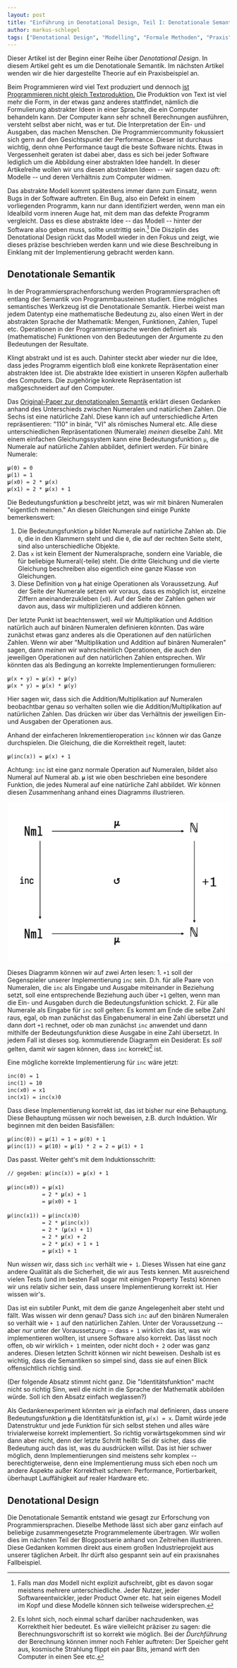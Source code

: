 ```yaml
---
layout: post
title: "Einführung in Denotational Design, Teil I: Denotationale Semantik"
author: markus-schlegel
tags: ["Denotational Design", "Modelling", "Formale Methoden", "Praxis"]
---
```


Dieser Artikel ist der Beginn einer Reihe über _Denotational
Design_. In diesem Artikel geht es um die Denotationale Semantik. Im
nächsten Artikel wenden wir die hier dargestellte Theorie auf ein
Praxisbeispiel an.

<!-- more start -->

Beim Programmieren wird viel Text produziert und dennoch [ist
Programmieren nicht gleich
Textproduktion.](https://www.sciencedirect.com/science/article/abs/pii/0165607485900328)
Die Produktion von Text ist viel mehr die Form, in der etwas ganz
anderes stattfindet, nämlich die Formulierung abstrakter Ideen in
einer Sprache, die ein Computer behandeln kann. Der Computer kann sehr
schnell Berechnungen ausführen, versteht selbst aber nicht, was er
tut. Die Interpretation der Ein- und Ausgaben, das machen
Menschen. Die Programmiercommunity fokussiert sich gern auf den
Gesichtspunkt der Performance. Dieser ist durchaus wichtig, denn ohne
Performance taugt die beste Software nichts. Etwas in Vergessenheit
geraten ist dabei aber, dass es sich bei jeder Software lediglich um
die Abbildung einer abstrakten Idee handelt. In dieser Artikelreihe
wollen wir uns diesen abstrakten Ideen -- wir sagen dazu oft: Modelle
-- und deren Verhältnis zum Computer widmen.

Das abstrakte Modell kommt spätestens immer dann zum Einsatz, wenn
Bugs in der Software auftreten. Ein Bug, also ein Defekt in einem
vorliegenden Programm, kann nur dann identifiziert werden, wenn man
ein Idealbild vorm inneren Auge hat, mit dem man das defekte Programm
vergleicht. Dass es diese abstrakte Idee -- das Modell -- hinter der
Software also geben muss, sollte unstrittig sein.[^1] Die Disziplin des
Denotational Design rückt das Modell wieder in den Fokus und zeigt,
wie dieses präzise beschrieben werden kann und wie diese Beschreibung
in Einklang mit der Implementierung gebracht werden kann.

## Denotationale Semantik

In der Programmiersprachenforschung werden Programmiersprachen oft
entlang der Semantik von Programmbausteinen studiert. Eine mögliches
semantisches Werkzeug ist die Denotationale Semantik. Hierbei weist
man jedem Datentyp eine mathematische Bedeutung zu, also einen Wert in
der abstrakten Sprache der Mathematik: Mengen, Funktionen, Zahlen,
Tupel etc. Operationen in der Programmiersprache werden definiert als
(mathematische) Funktionen von den Bedeutungen der Argumente zu den
Bedeutungen der Resultate.

Klingt abstrakt und ist es auch. Dahinter steckt aber wieder nur die
Idee, dass jedes Programm eigentlich bloß eine konkrete Repräsentation
einer abstrakten Idee ist. Die abstrakte Idee existiert in unseren
Köpfen außerhalb des Computers. Die zugehörige konkrete Repräsentation
ist maßgeschneidert auf den Computer.

Das [Original-Paper zur denotationalen
Semantik](https://www.researchgate.net/publication/237107559_Towards_a_Mathematical_Semantics_for_Computer_Languages) erklärt
diesen Gedanken anhand des Unterschieds zwischen Numeralen und
natürlichen Zahlen. Die Sechs ist eine natürliche Zahl. Diese kann ich
auf unterschiedliche Arten repräsentieren: "110" in binär, "VI" als
römisches Numeral etc. Alle diese unterschiedlichen Repräsentationen
(Numerale) _meinen_ dieselbe Zahl. Mit einem einfachen
Gleichungssystem kann eine Bedeutungsfunktion `μ`, die Numerale auf
natürliche Zahlen abbildet, definiert werden. Für binäre Numerale:

```
𝛍(0) = 0
𝛍(1) = 1
𝛍(x0) = 2 * 𝛍(x)
𝛍(x1) = 2 * 𝛍(x) + 1
```

Die Bedeutungsfunktion `𝛍` beschreibt jetzt, was wir mit binären
Numeralen "eigentlich meinen." An diesen Gleichungen sind einige
Punkte bemerkenswert:

1. Die Bedeutungsfunktion `𝛍` bildet Numerale auf natürliche Zahlen
   ab. Die `0`, die in den Klammern steht und die `0`, die auf der
   rechten Seite steht, sind also unterschiedliche Objekte.
2. Das `x` ist kein Element der Numeralsprache, sondern eine Variable,
   die für beliebige Numeral(-teile) steht. Die dritte Gleichung und
   die vierte Gleichung beschreiben also eigentlich eine ganze Klasse
   von Gleichungen.
3. Diese Definition von `𝛍` hat einige Operationen als
   Voraussetzung. Auf der Seite der Numerale setzen wir voraus, dass
   es möglich ist, einzelne Ziffern aneinanderzukleben (`x0`). Auf der
   Seite der Zahlen gehen wir davon aus, dass wir multiplizieren und
   addieren können.
   
Der letzte Punkt ist beachtenswert, weil wir Multiplikation und
Addition natürlich auch auf binären Numeralen definieren könnten. Das
wäre zunächst etwas ganz anderes als die Operationen auf den
natürlichen Zahlen. Wenn wir aber "Multiplikation und Addition auf
binären Numeralen" sagen, dann _meinen_ wir wahrscheinlich
Operationen, die auch den jeweiligen Operationen auf den natürlichen
Zahlen entsprechen. Wir könnten das als Bedingung an korrekte
Implementierungen formulieren:

```
𝛍(x + y) = 𝛍(x) + 𝛍(y)
𝛍(x * y) = 𝛍(x) * 𝛍(y)
```

Hier sagen wir, dass sich die Addition/Multiplikation auf Numeralen
beobachtbar genau so verhalten sollen wie die Addition/Multiplikation
auf natürlichen Zahlen. Das drücken wir über das Verhältnis der
jeweiligen Ein- und Ausgaben der Operationen aus.

Anhand der einfacheren Inkrementieroperation `inc` können wir das
Ganze durchspielen. Die Gleichung, die die Korrektheit regelt, lautet:

```
𝛍(inc(x)) = 𝛍(x) + 1
```

Achtung: `inc` ist eine ganz normale Operation auf Numeralen, bildet
also Numeral auf Numeral ab. `𝛍` ist wie oben beschrieben eine
besondere Funktion, die jedes Numeral auf eine natürliche Zahl
abbildet. Wir können diesen Zusammenhang anhand eines Diagramms
illustrieren.

<img
  src="/files/denotational-design/diagramm-numerals.png"
  alt="Kommutierendes Diagramm für Numerale und natürliche Zahlen" />

Dieses Diagramm können wir auf zwei Arten lesen: 1. `+1` soll der
Gegenspieler unserer Implementierung `inc` sein. D.h. für alle Paare
von Numeralen, die `inc` als Eingabe und Ausgabe miteinander in
Beziehung setzt, soll eine entsprechende Beziehung auch über `+1`
gelten, wenn man die Ein- und Ausgaben durch die Bedeutungsfunktion
schickt. 2. Für alle Numerale als Eingabe für `inc` soll gelten: Es
kommt am Ende die selbe Zahl raus, egal, ob man zunächst das
Eingabenumeral in eine Zahl übersetzt und dann dort `+1` rechnet, oder
ob man zunächst `inc` anwendet und dann mithilfe der
Bedeutungsfunktion diese Ausgabe in eine Zahl übersetzt. In jedem Fall
ist dieses sog. kommutierende Diagramm ein Desiderat: Es _soll_
gelten, damit wir sagen können, dass `inc` korrekt[^2] ist.

Eine mögliche korrekte Implementierung für `inc` wäre jetzt:

```
inc(0) = 1
inc(1) = 10
inc(x0) = x1
inc(x1) = inc(x)0
```

Dass diese Implementierung korrekt ist, das ist bisher nur eine
Behauptung. Diese Behauptung müssen wir noch beweisen, z.B. durch
Induktion. Wir beginnen mit den beiden Basisfällen:

```
𝛍(inc(0)) = 𝛍(1) = 1 = 𝛍(0) + 1
𝛍(inc(1)) = 𝛍(10) = 𝛍(1) * 2 = 2 = 𝛍(1) + 1
```

Das passt. Weiter geht's mit dem Induktionsschritt:

```
// gegeben: 𝛍(inc(x)) = 𝛍(x) + 1

𝛍(inc(x0)) = 𝛍(x1)
           = 2 * 𝛍(x) + 1
           = 𝛍(x0) + 1

𝛍(inc(x1)) = 𝛍(inc(x)0)
           = 2 * 𝛍(inc(x))
           = 2 * (𝛍(x) + 1)
           = 2 * 𝛍(x) + 2
           = 2 * 𝛍(x) + 1 + 1
           = 𝛍(x1) + 1
```

Nun _wissen_ wir, dass sich `inc` verhält wie `+ 1`. Dieses Wissen hat
eine ganz andere Qualität als die Sicherheit, die wir aus Tests
kennen. Mit ausreichend vielen Tests (und im besten Fall sogar mit
einigen Property Tests) können wir uns relativ sicher sein, dass
unsere Implementierung korrekt ist. Hier wissen wir's.

Das ist ein subtiler Punkt, mit dem die ganze Angelegenheit aber steht
und fällt. Was wissen wir denn genau? Dass sich `inc` auf den binären
Numeralen so verhält wie `+ 1` auf den natürlichen Zahlen. Unter der
Voraussetzung -- aber _nur_ unter der Voraussetzung -- dass `+ 1`
wirklich das ist, was wir implementieren wollten, ist unsere Software
also korrekt. Das lässt noch offen, ob wir wirklich `+ 1` meinten,
oder nicht doch `+ 2` oder was ganz anderes. Diesen letzten Schritt
können wir nicht beweisen. Deshalb ist es wichtig, dass die Semantiken
so simpel sind, dass sie auf einen Blick offensichtlich richtig
sind.

(Der folgende Absatz stimmt nicht ganz. Die "Identitätsfunktion" macht
nicht so richtig Sinn, weil die nicht in die Sprache der Mathematik
abbilden würde. Soll ich den Absatz einfach weglassen?)

Als Gedankenexperiment könnten wir ja einfach mal definieren, dass
unsere Bedeutungsfunktion `𝛍` die Identitätsfunktion ist, `𝛍(x) =
x`. Damit würde jede Datenstruktur und jede Funktion für sich selbst
stehen und alles wäre trivialerweise korrekt implementiert. So richtig
vorwärtsgekommen sind wir dann aber nicht, denn der letzte Schritt
heißt: Sei dir sicher, dass die Bedeutung auch das ist, was du
ausdrücken willst. Das ist hier schwer möglich, denn Implementierungen
sind meistens sehr komplex -- berechtigterweise, denn eine
Implementierung muss sich eben noch um andere Aspekte außer
Korrektheit scheren: Performance, Portierbarkeit, überhaupt
Lauffähigkeit auf realer Hardware etc.

## Denotational Design

Die Denotationale Semantik entstand wie gesagt zur Erforschung von
Programmiersprachen. Dieselbe Methode lässt sich aber ganz einfach auf
beliebige zusammengesetzte Programmelemente übertragen. Wir wollen
dies im nächsten Teil der Blogpostserie anhand von Zeitreihen
illustrieren. Diese Gedanken kommen direkt aus einem großen
Industrieprojekt aus unserer täglichen Arbeit. Ihr dürft also gespannt
sein auf ein praxisnahes Fallbeispiel.


[^1]: Falls man _das_ Modell nicht explizit aufschreibt, gibt es davon sogar meistens mehrere unterschiedliche. Jeder Nutzer, jeder Softwareentwickler, jeder Product Owner etc. hat sein eigenes Modell im Kopf und diese Modelle können sich teilweise widersprechen.

[^2]: Es lohnt sich, noch einmal scharf darüber nachzudenken, was Korrektheit hier bedeutet. Es wäre vielleicht präziser zu sagen: die Berechnungsvorschrift ist so korrekt wie möglich. Bei der _Durchführung_ der Berechnung können immer noch Fehler auftreten: Der Speicher geht aus, kosmische Strahlung flippt ein paar Bits, jemand wirft den Computer in einen See etc.
